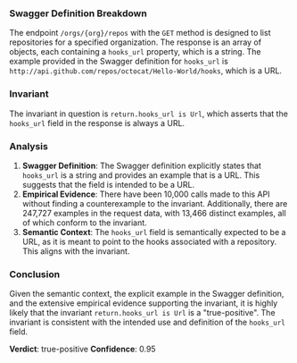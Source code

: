 ### Swagger Definition Breakdown
The endpoint `/orgs/{org}/repos` with the `GET` method is designed to list repositories for a specified organization. The response is an array of objects, each containing a `hooks_url` property, which is a string. The example provided in the Swagger definition for `hooks_url` is `http://api.github.com/repos/octocat/Hello-World/hooks`, which is a URL.

### Invariant
The invariant in question is `return.hooks_url is Url`, which asserts that the `hooks_url` field in the response is always a URL.

### Analysis
1. **Swagger Definition**: The Swagger definition explicitly states that `hooks_url` is a string and provides an example that is a URL. This suggests that the field is intended to be a URL.
2. **Empirical Evidence**: There have been 10,000 calls made to this API without finding a counterexample to the invariant. Additionally, there are 247,727 examples in the request data, with 13,466 distinct examples, all of which conform to the invariant.
3. **Semantic Context**: The `hooks_url` field is semantically expected to be a URL, as it is meant to point to the hooks associated with a repository. This aligns with the invariant.

### Conclusion
Given the semantic context, the explicit example in the Swagger definition, and the extensive empirical evidence supporting the invariant, it is highly likely that the invariant `return.hooks_url is Url` is a "true-positive". The invariant is consistent with the intended use and definition of the `hooks_url` field.

**Verdict**: true-positive
**Confidence**: 0.95
